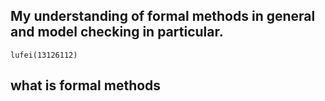 
## My understanding of formal methods in general and model checking in particular. ##

    lufei(13126112)

## what is  formal methods ##
